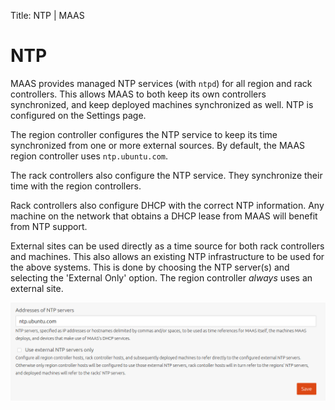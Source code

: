 Title: NTP | MAAS


# NTP

MAAS provides managed NTP services (with `ntpd`) for all region and rack
controllers. This allows MAAS to both keep its own controllers synchronized,
and keep deployed machines synchronized as well. NTP is configured on the
Settings page.

The region controller configures the NTP service to keep its time synchronized
from one or more external sources. By default, the MAAS region controller uses
`ntp.ubuntu.com`.

The rack controllers also configure the NTP service. They synchronize their
time with the region controllers.

Rack controllers also configure DHCP with the correct NTP information. Any
machine on the network that obtains a DHCP lease from MAAS will benefit from
NTP support.

External sites can be used directly as a time source for both rack controllers
and machines. This also allows an existing NTP infrastructure to be used for
the above systems. This is done by choosing the NTP server(s) and selecting the
'External Only' option. The region controller *always* uses an external site.

![NTP configuration][img__2.1_ntp-settings]


<!-- LINKS -->

[img__2.1_ntp-settings]: ../media/installconfig-network-ntp__settings.png
